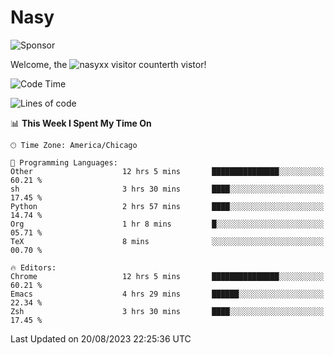 # Nasy

<!--
<p align="center">
<img height="200" src="https://github-readme-stats.vercel.app/api?username=nasyxx&count_private=true&show_icons=true&theme=dracula&include_all_commits=true"/>
<img height="200" src="https://github-readme-stats.vercel.app/api/top-langs/?username=nasyxx&theme=dracula&hide=html,jupyter+notebook&count_private=true&show_icons=true"/>
</p>

  
----------------
-->

![Sponsor](https://img.shields.io/static/v1.svg?label=Sponsor&message=%E2%9D%A4&logo=GitHub&style=flat&color=pink)
 
Welcome, the ![nasyxx visitor counter](https://count.getloli.com/get/@nasyxx?theme=rule34)th vistor!
 
<!--START_SECTION:waka-->
![Code Time](http://img.shields.io/badge/Code%20Time-3%2C658%20hrs%2022%20mins-blue)

![Lines of code](https://img.shields.io/badge/From%20Hello%20World%20I%27ve%20Written-6.3%20million%20lines%20of%20code-blue)

📊 **This Week I Spent My Time On** 

```text
🕑︎ Time Zone: America/Chicago

💬 Programming Languages: 
Other                    12 hrs 5 mins       ███████████████░░░░░░░░░░   60.21 % 
sh                       3 hrs 30 mins       ████░░░░░░░░░░░░░░░░░░░░░   17.45 % 
Python                   2 hrs 57 mins       ████░░░░░░░░░░░░░░░░░░░░░   14.74 % 
Org                      1 hr 8 mins         █░░░░░░░░░░░░░░░░░░░░░░░░   05.71 % 
TeX                      8 mins              ░░░░░░░░░░░░░░░░░░░░░░░░░   00.70 % 

🔥 Editors: 
Chrome                   12 hrs 5 mins       ███████████████░░░░░░░░░░   60.21 % 
Emacs                    4 hrs 29 mins       ██████░░░░░░░░░░░░░░░░░░░   22.34 % 
Zsh                      3 hrs 30 mins       ████░░░░░░░░░░░░░░░░░░░░░   17.45 % 
```


 Last Updated on 20/08/2023 22:25:36 UTC
<!--END_SECTION:waka-->

<!-- ![visitors](https://visitor-badge.laobi.icu/badge?page_id=nasyxx.nasyxx) -->
